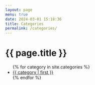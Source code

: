 ```yaml
---
layout: page
menu: true
date: 2024-03-01 15:18:36
title: Categories
permalink: /categories/
---
```

<h1>{{ page.title }}</h1>

<ul>
{% for category in site.categories %}
  <li><a href="{{ '/category/' | append: category | first | slugify }}">{{ category | first }}</a></li>
{% endfor %}
</ul>